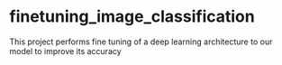 # finetuning_image_classification
This project performs fine tuning of a deep learning architecture to our model to improve its accuracy
